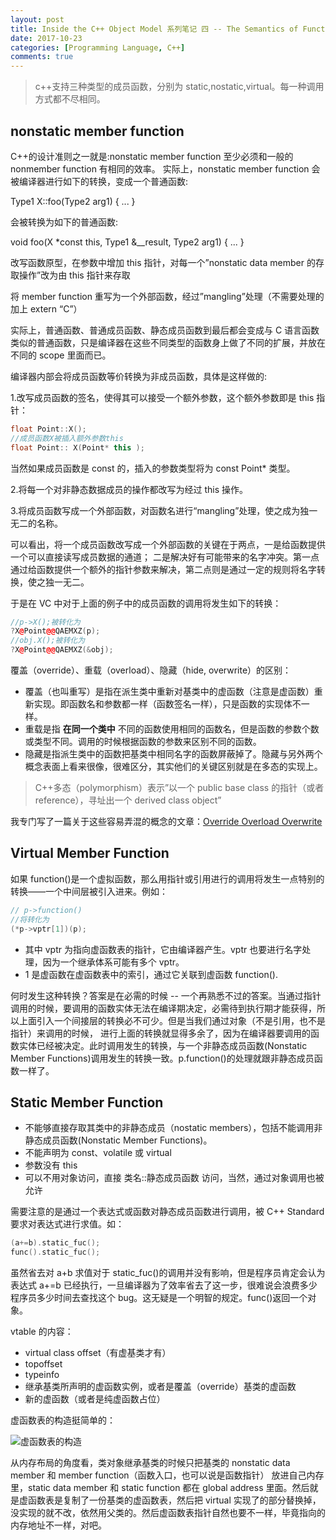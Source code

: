 ```yaml
---
layout: post
title: Inside the C++ Object Model 系列笔记 四 -- The Semantics of Function
date: 2017-10-23
categories: [Programming Language, C++]
comments: true
---
```


> c++支持三种类型的成员函数，分别为 static,nostatic,virtual。每一种调用方式都不尽相同。

<!-- more -->

## nonstatic member function

C++的设计准则之一就是:nonstatic member function 至少必须和一般的 nonmember function 有相同的效率。
实际上，nonstatic member function 会被编译器进行如下的转换，变成一个普通函数:

Type1 X::foo(Type2 arg1) { ... }

会被转换为如下的普通函数:

void foo(X \*const this, Type1 &\_\_result, Type2 arg1) { ... }

改写函数原型，在参数中增加 this 指针，对每一个”nonstatic data member 的存取操作”改为由 this 指针来存取

将 member function 重写为一个外部函数，经过”mangling”处理（不需要处理的加上 extern “C”）

实际上，普通函数、普通成员函数、静态成员函数到最后都会变成与 C 语言函数类似的普通函数，只是编译器在这些不同类型的函数身上做了不同的扩展，并放在不同的 scope 里面而已。

编译器内部会将成员函数等价转换为非成员函数，具体是这样做的:

1.改写成员函数的签名，使得其可以接受一个额外参数，这个额外参数即是 this 指针：

```C++
float Point::X();
//成员函数X被插入额外参数this
float Point:: X(Point* this );
```

当然如果成员函数是 const 的，插入的参数类型将为 const Point\* 类型。

2.将每一个对非静态数据成员的操作都改写为经过 this 操作。

3.将成员函数写成一个外部函数，对函数名进行“mangling”处理，使之成为独一无二的名称。

可以看出，将一个成员函数改写成一个外部函数的关键在于两点，一是给函数提供一个可以直接读写成员数据的通道；
二是解决好有可能带来的名字冲突。第一点通过给函数提供一个额外的指针参数来解决，第二点则是通过一定的规则将名字转换，使之独一无二。

于是在 VC 中对于上面的例子中的成员函数的调用将发生如下的转换：

```C++
//p->X();被转化为
?X@Point@@QAEMXZ(p);
//obj.X();被转化为
?X@Point@@QAEMXZ(&obj);
```

覆盖（override）、重载（overload）、隐藏（hide, overwrite）的区别：

- 覆盖（也叫重写）是指在派生类中重新对基类中的虚函数（注意是虚函数）重新实现。即函数名和参数都一样（函数签名一样），只是函数的实现体不一样。
- 重载是指 **在同一个类中** 不同的函数使用相同的函数名，但是函数的参数个数或类型不同。调用的时候根据函数的参数来区别不同的函数。
- 隐藏是指派生类中的函数把基类中相同名字的函数屏蔽掉了。隐藏与另外两个概念表面上看来很像，很难区分，其实他们的关键区别就是在多态的实现上。

> C++多态（polymorphism）表示”以一个 public base class 的指针（或者 reference），寻址出一个 derived class object”

我专门写了一篇关于这些容易弄混的概念的文章：[Override Overload Overwrite](../2017/11/14/Override-Overload-Overwrite)

## Virtual Member Function

如果 function()是一个虚拟函数，那么用指针或引用进行的调用将发生一点特别的转换——一个中间层被引入进来。例如：

```C++
// p->function()
//将转化为
(*p->vptr[1])(p);
```

- 其中 vptr 为指向虚函数表的指针，它由编译器产生。vptr 也要进行名字处理，因为一个继承体系可能有多个 vptr。
- 1 是虚函数在虚函数表中的索引，通过它关联到虚函数 function().

何时发生这种转换？答案是在必需的时候 -- 一个再熟悉不过的答案。当通过指针调用的时候，要调用的函数实体无法在编译期决定，必需待到执行期才能获得，所以上面引入一个间接层的转换必不可少。但是当我们通过对象（不是引用，也不是指针）来调用的时候，
进行上面的转换就显得多余了，因为在编译器要调用的函数实体已经被决定。此时调用发生的转换，与一个非静态成员函数(Nonstatic Member Functions)调用发生的转换一致。p.function()的处理就跟非静态成员函数一样了。

## Static Member Function

- 不能够直接存取其类中的非静态成员（nostatic members），包括不能调用非静态成员函数(Nonstatic Member Functions)。
- 不能声明为 const、volatile 或 virtual
- 参数没有 this
- 可以不用对象访问，直接 类名::静态成员函数 访问，当然，通过对象调用也被允许

需要注意的是通过一个表达式或函数对静态成员函数进行调用，被 C++ Standard 要求对表达式进行求值。如：

```C++
(a+=b).static_fuc();
func().static_fuc();
```

虽然省去对 a+b 求值对于 static_fuc()的调用并没有影响，但是程序员肯定会认为表达式 a+=b 已经执行，一旦编译器为了效率省去了这一步，很难说会浪费多少程序员多少时间去查找这个 bug。这无疑是一个明智的规定。func()返回一个对象。

vtable 的内容：

- virtual class offset（有虚基类才有）
- topoffset
- typeinfo
- 继承基类所声明的虚函数实例，或者是覆盖（override）基类的虚函数
- 新的虚函数（或者是纯虚函数占位）

虚函数表的构造挺简单的：

![虚函数表的构造](https://i.loli.net/2018/04/25/5ae01bb4b32a9.gif)

从内存布局的角度看，类对象继承基类的时候只把基类的 nonstatic data member 和 member function（函数入口，也可以说是函数指针） 放进自己内存里，static data member 和 static function 都在 global address 里面。然后就是虚函数表是复制了一份基类的虚函数表，然后把 virtual 实现了的部分替换掉，没实现的就不改，依然用父类的。然后虚函数表指针自然也要不一样，毕竟指向的内存地址不一样，对吧。

